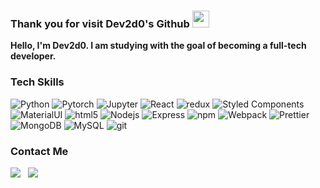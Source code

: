### Thank you for visit Dev2d0's Github <img src="https://user-images.githubusercontent.com/5679180/79618120-0daffb80-80be-11ea-819e-d2b0fa904d07.gif" width="27px">

<p>
  <b>Hello, I'm Dev2d0. I am studying with the goal of becoming a full-tech developer.</b> </br>
</p>


 <h3>Tech Skills</h3>
  <p>
  <img alt="Python" src="https://img.shields.io/badge/-Python-3776ab?style=flat-square&logo=python&logoColor=white" />
  <img alt="Pytorch" src="https://img.shields.io/badge/-Pytorch-EE4C2C?style=flat-square&logo=Pytorch&logoColor=white" />
  <img alt="Jupyter" src="https://img.shields.io/badge/-Jupyter-f37626?style=flat-square&logo=Jupyter&logoColor=white" />

  <img alt="React" src="https://img.shields.io/badge/-React-45b8d8?style=flat-square&logo=react&logoColor=white" />
  <img alt="redux" src="https://img.shields.io/badge/-Redux-764ABC?style=flat-square&logo=redux&logoColor=white" />
  <img alt="Styled Components" src="https://img.shields.io/badge/-Styled_Components-db7092?style=flat-square&logo=styled-components&logoColor=white" />
  <img alt="MaterialUI" src="https://img.shields.io/badge/-MaterialUI-0081CB?style=flat-square&logo=MaterialUI&logoColor=white" />
  <img alt="html5" src="https://img.shields.io/badge/-HTML5-E34F26?style=flat-square&logo=html5&logoColor=white" />

  <img alt="Nodejs" src="https://img.shields.io/badge/-Nodejs-43853d?style=flat-square&logo=Node.js&logoColor=white" />
  <img alt="Express" src="https://img.shields.io/badge/-Express-232F3E?style=flat-square&logo=Express&logoColor=white" />


  <img alt="npm" src="https://img.shields.io/badge/-NPM-CB3837?style=flat-square&logo=npm&logoColor=white" />
  <img alt="Webpack" src="https://img.shields.io/badge/-Webpack-8DD6F9?style=flat-square&logo=webpack&logoColor=white" /> 
  <img alt="Prettier" src="https://img.shields.io/badge/-Prettier-F7B93E?style=flat-square&logo=prettier&logoColor=white" />

  <img alt="MongoDB" src="https://img.shields.io/badge/-MongoDB-13aa52?style=flat-square&logo=mongodb&logoColor=white" />
  <img alt="MySQL"  src="https://img.shields.io/badge/-MySQL-F29111?style=flat-square&logo=MySQL&logoColor=white"/>


  <img alt="git" src="https://img.shields.io/badge/-Git-F05032?style=flat-square&logo=git&logoColor=white" />

<h3>Contact Me</h3>
<p>
<a href="https://dev2d0.github.io/DYportfolio/"><img src="https://img.shields.io/badge/Email-D14836.svg?style=for-the-badge&logo=GMail&logoColor=white"/></a> &nbsp;
<a href="mailto:leedy2491@ajou.ac.kr"><img src="https://img.shields.io/badge/Email-D14836.svg?style=for-the-badge&logo=GMail&logoColor=white"/></a> &nbsp;
</p>
